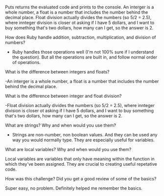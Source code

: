 Puts returns the evaluated code and prints to the console.
An interger is a whole number, a float is a number that includes the number behind the decimal place.
Float division actually divides the numbers (so 5/2 = 2.5), where innteger division is closer ot asking if I have 5 dollars, and I want to buy something that's two dollars, how many can I get, so the answer is 2.

How does Ruby handle addition, subtraction, multiplication, and division of numbers?

- Ruby handles those operations well (I'm not 100% sure if I understand the question). But all the operations are built in, and follow normal order of operations.

What is the difference between integers and floats?

-An interger is a whole number, a float is a number that includes the number behind the decimal place.

What is the difference between integer and float division?

-Float division actually divides the numbers (so 5/2 = 2.5), where innteger division is closer ot asking if I have 5 dollars, and I want to buy something that's two dollars, how many can I get, so the answer is 2.


What are strings? Why and when would you use them?

- Strings are non-number, non boolean values.  And they can be used any way you would normally type. They are especially useful for variables.


What are local variables? Why and when would you use them?

Local variables are variables that only have meaning within the function in which they've been assigned. They are crucial to creating useful repetative code.

How was this challenge? Did you get a good review of some of the basics?

Super easy, no problem. Definitely helped me remember the basics.
